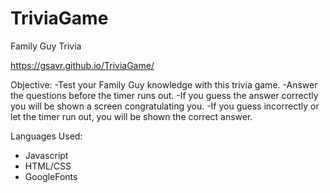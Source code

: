# TriviaGame

Family Guy Trivia

https://gsavr.github.io/TriviaGame/

Objective: 
-Test your Family Guy knowledge with this trivia game.
-Answer the questions before the timer runs out.
-If you guess the answer correctly you will be shown a screen congratulating you.
-If you guess incorrectly or let the timer run out, you will be shown the correct answer.

Languages Used:
- Javascript 
- HTML/CSS 
- GoogleFonts
